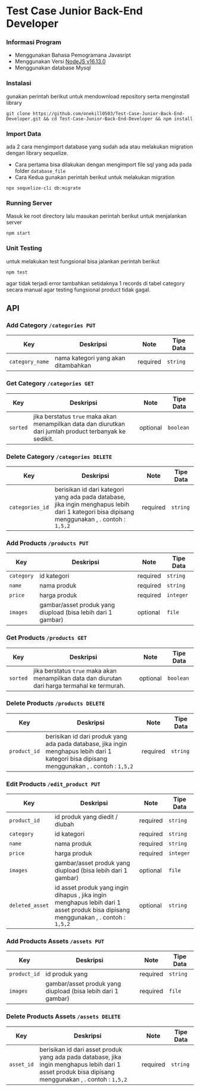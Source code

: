 # Test Case Junior Back-End Developer
### Informasi Program
- Menggunakan Bahasa Pemogramana Javasript
- Menggunakan Versi [NodeJS v16.13.0](https://nodejs.org/en/download/)
- Menggunakan database Mysql

### Instalasi
gunakan perintah berikut untuk mendownload repository serta menginstall library
```
git clone https://github.com/onekill0503/Test-Case-Junior-Back-End-Developer.git && cd Test-Case-Junior-Back-End-Developer && npm install
```

### Import Data
ada 2 cara mengimport database yang sudah ada atau melakukan migration dengan library sequelize.
- Cara pertama
bisa dilakukan dengan mengimport file sql yang ada pada folder `database_file`
- Cara Kedua
gunakan perintah berikut untuk melakukan migration
```
npx sequelize-cli db:migrate
```

### Running Server
Masuk ke root directory lalu masukan perintah berikut untuk menjalankan server
```
npm start
```

### Unit Testing
untuk melakukan test fungsional bisa jalankan perintah berikut
```
npm test
```

agar tidak terjadi error tambahkan setidaknya 1 records di tabel category secara manual agar testing fungsional product tidak gagal.

## API

### Add Category `/categories PUT`
Key | Deskripsi | Note | Tipe Data
--- | --- | --- | ---
`category_name` | nama kategori yang akan ditambahkan | required | `string`

### Get Category `/categories GET`
Key | Deskripsi | Note | Tipe Data
--- | --- | --- | ---
`sorted` | jika berstatus `true` maka akan menampilkan data dan diurutkan dari jumlah product terbanyak ke sedikit. | optional | `boolean`

### Delete Category `/categories DELETE`
Key | Deskripsi | Note | Tipe Data
--- | --- | --- | ---
`categories_id` | berisikan id dari kategori yang ada pada database, jika ingin menghapus lebih dari 1 kategori bisa dipisang menggunakan , . contoh : `1,5,2` | required | `string`

### Add Products `/products PUT`
Key | Deskripsi | Note | Tipe Data
--- | --- | --- | ---
`category` | id kategori | required | `string`
`name` | nama produk | required | `string`
`price` | harga produk | required | `integer`
`images` | gambar/asset produk yang diupload (bisa lebih dari 1 gambar) | optional | `file`

### Get Products `/products GET`
Key | Deskripsi | Note | Tipe Data
--- | --- | --- | ---
`sorted` | jika berstatus `true` maka akan menampilkan data dan diurutan dari harga termahal ke termurah. | optional | `boolean`

### Delete Products `/products DELETE`
Key | Deskripsi | Note | Tipe Data
--- | --- | --- | ---
`product_id` | berisikan id dari produk yang ada pada database, jika ingin menghapus lebih dari 1 kategori bisa dipisang menggunakan , . contoh : `1,5,2` | required | `string`

### Edit Products `/edit_product PUT`
Key | Deskripsi | Note | Tipe Data
--- | --- | --- | ---
`product_id` | id produk yang diedit / diubah | required | `string`
`category` | id kategori | required | `string`
`name` | nama produk | required | `string`
`price` | harga produk | required | `integer`
`images` | gambar/asset produk yang diupload (bisa lebih dari 1 gambar) | optional | `file`
`deleted_asset` | id asset produk yang ingin dihapus , jika ingin menghapus lebih dari 1 asset produk bisa dipisang menggunakan , . contoh : `1,5,2` | optional | `string`

### Add Products Assets `/assets PUT`
Key | Deskripsi | Note | Tipe Data
--- | --- | --- | ---
`product_id` | id produk yang | required | `string`
`images` | gambar/asset produk yang diupload (bisa lebih dari 1 gambar) | required | `file`

### Delete Products Assets `/assets DELETE`
Key | Deskripsi | Note | Tipe Data
--- | --- | --- | ---
`asset_id` | berisikan id dari asset produk yang ada pada database, jika ingin menghapus lebih dari 1 asset produk bisa dipisang menggunakan , . contoh : `1,5,2` | required | `string`